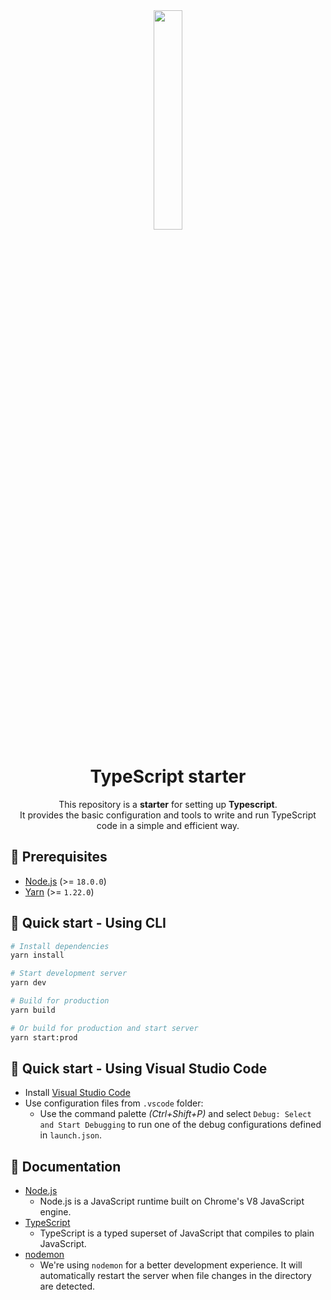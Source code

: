 <div align="center">

<img src="https://upload.wikimedia.org/wikipedia/commons/4/4c/Typescript_logo_2020.svg" style="width: 30%;" />

# TypeScript starter

This repository is a **starter** for setting up **Typescript**.
<br/>It provides the basic configuration and tools to write and run TypeScript code in a simple and efficient way.

</div>

## 📝 Prerequisites

- [Node.js](https://nodejs.org/en/) (>= `18.0.0`)
- [Yarn](https://yarnpkg.com/) (>= `1.22.0`)

## 🚀 Quick start - Using CLI

```bash
# Install dependencies
yarn install

# Start development server
yarn dev

# Build for production
yarn build

# Or build for production and start server
yarn start:prod
```

## 🚀 Quick start - Using Visual Studio Code

- Install [Visual Studio Code](https://code.visualstudio.com/)
- Use configuration files from `.vscode` folder:
  - Use the command palette _(Ctrl+Shift+P)_ and select `Debug: Select and Start Debugging` to run one of the debug configurations defined in `launch.json`.

## 📖 Documentation

- [Node.js](https://nodejs.org/en/)
  - Node.js is a JavaScript runtime built on Chrome's V8 JavaScript engine.
- [TypeScript](https://www.typescriptlang.org/)
  - TypeScript is a typed superset of JavaScript that compiles to plain JavaScript.
- [nodemon](https://nodemon.io/)
  - We're using `nodemon` for a better development experience. It will automatically restart the server when file changes in the directory are detected.
